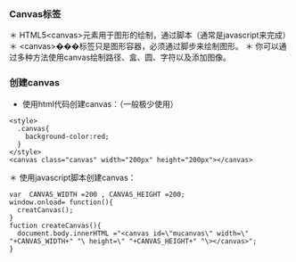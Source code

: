 ### Canvas标签
＊ HTML5\<canvas\>元素用于图形的绘制，通过脚本（通常是javascript来完成）
＊ \<canvas\>���标签只是图形容器，必须通过脚步来绘制图形。
＊ 你可以通过多种方法使用canvas绘制路径、盒、圆、字符以及添加图像。

### 创建canvas
* 使用html代码创建canvas：（一般极少使用）
```
<style>
  .canvas{
    background-color:red;
  }
</style>
<canvas class="canvas" width="200px" height="200px"></canvas>
```
＊ 使用javascript脚本创建canvas：
```
var  CANVAS_WIDTH =200 , CANVAS_HEIGHT =200;
window.onload= function(){
  creatCanvas();
}
fuction createCanvas(){
  document.body.innerHTML ="<canvas id=\"mucanvas\" width=\" "+CANVAS_WIDTH+" "\ height=\" "+CANVAS_HEIGHT+" "\></canvas>";
}
```

